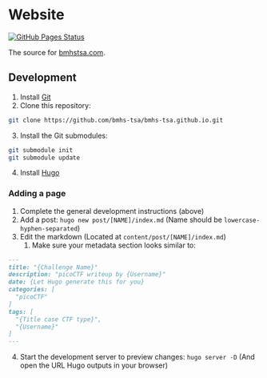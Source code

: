 # Website
[![GitHub Pages Status](https://img.shields.io/github/workflow/status/bmhs-tsa/bmhs-tsa.github.io/gh-pages?style=for-the-badge)](https://github.com/bmhs-tsa/bmhs-tsa.github.io/actions/workflows/gh-pages.yml)

The source for [bmhstsa.com](https://bmhstsa.com).

## Development
1. Install [Git](https://git-scm.com)
2. Clone this repository:
```bash
git clone https://github.com/bmhs-tsa/bmhs-tsa.github.io.git
```
3. Install the Git submodules:
```bash
git submodule init 
git submodule update
```
4. Install [Hugo](https://gohugo.io)

### Adding a page
1. Complete the general development instructions (above)
2. Add a post: `hugo new post/[NAME]/index.md` (Name should be `lowercase-hyphen-separated`)
3. Edit the markdown (Located at `content/post/[NAME]/index.md`)
   1. Make sure your metadata section looks similar to:
```markdown
---
title: "{Challenge Name}"
description: "picoCTF writeup by {Username}"
date: {Let Hugo generate this for you}
categories: [
  "picoCTF"
]
tags: [
  "{Title case CTF type}",
  "{Username}"
]
---
```
4. Start the development server to preview changes: `hugo server -D` (And open the URL Hugo outputs in your browser)